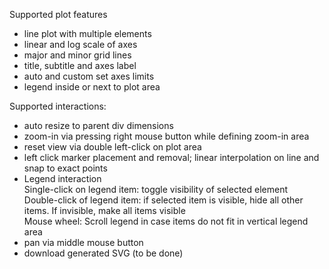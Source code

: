 Supported plot features
- line plot with multiple elements
- linear and log scale of axes
- major and minor grid lines
- title, subtitle and axes label
- auto and custom set axes limits
- legend inside or next to plot area

Supported interactions:
- auto resize to parent div dimensions
- zoom-in via pressing right mouse button while defining zoom-in area
- reset view via double left-click on plot area
- left click marker placement and removal; linear interpolation on line and snap to exact points
- Legend interaction<br />
  Single-click on legend item: toggle visibility of selected element<br />
  Double-click of legend item: if selected item is visible, hide all other items. If invisible, make all items visible<br />
  Mouse wheel: Scroll legend in case items do not fit in vertical legend area<br />
- pan via middle mouse button 
- download generated SVG (to be done)

